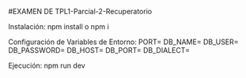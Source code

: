#EXAMEN DE TPL1-Parcial-2-Recuperatorio

Instalación:
npm install o npm i

Configuración de Variables de Entorno:
PORT=
DB_NAME=
DB_USER=
DB_PASSWORD=
DB_HOST=
DB_PORT=
DB_DIALECT=

Ejecución:
npm run dev